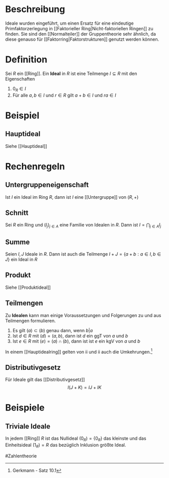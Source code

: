 # Beschreibung
Ideale wurden eingeführt, um einen Ersatz für eine eindeutige Primfaktorzerlegung in [[Faktorieller Ring|Nicht-faktoriellen Ringen]] zu finden.
Sie sind den [[Normalteiler]] der Gruppentheorie sehr ähnlich, da diese genauso für [[Faktorring|Faktorstrukturen]] genutzt werden können.

# Definition
Sei $R$ ein [[Ring]]. Ein **Ideal** in $R$ ist eine Teilmenge $I \subseteq R$ mit den Eigenschaften 
1. $0_R \in I$
2. Für alle $a, b \in I$ und $r \in R$ gilt $a + b \in I$ und $ra \in I$

# Beispiel
## Hauptideal
Siehe [[Hauptideal]]

# Rechenregeln
## Untergruppeneigenschaft
Ist $I$ ein Ideal im Ring $R$, dann ist $I$ eine [[Untergruppe]] von $(R, +)$

## Schnitt
Sei $R$ ein Ring und $(I_j)_{j\in A}$ eine Familie von Idealen in $R$. Dann ist $I = \bigcap_{j \in A} I_j$

## Summe
Seien $I, J$ Ideale in $R$. Dann ist auch die Teilmenge $I+J = \{a+b : a \in I, b \in J\}$ ein Ideal in $R$

## Produkt
Siehe [[Produktideal]]

## Teilmengen
Zu **Idealen** kann man einige Voraussetzungen und Folgerungen zu und aus Teilmengen formulieren.
1. Es gilt $(a) \subset (b)$ genau dann, wenn $b | a$
2. Ist $d \in R$ mit $(d) = (a, b)$, dann ist $d$ ein ggT von $a$ und $b$
3. Ist $e \in R$ mit $(e) = (a) \cap (b)$, dann ist ist $e$ ein kgV von $a$ und $b$

In einem [[Hauptidealring]] gelten von ii und ii auch die Umkehrungen.[^1]

## Distributivgesetz
Für Ideale gilt das [[Distributivgesetz]]
$$I(J+K) = IJ + IK$$


# Beispiele
## Triviale Ideale
In jedem [[Ring]] $R$ ist das Nullideal $(0_R) = \{0_R\}$ das kleinste und das Einheitsideal $(1_R) = R$ das bezüglich Inklusion größte Ideal.


#Zahlentheorie 

[^1]: Gerkmann - Satz 10.1